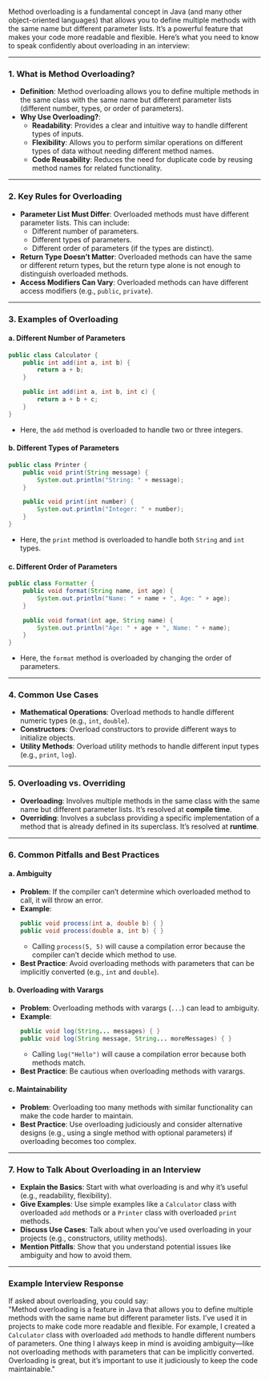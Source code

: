 Method overloading is a fundamental concept in Java (and many other object-oriented languages) that allows you to define multiple methods with the same name but different parameter lists. It’s a powerful feature that makes your code more readable and flexible. Here’s what you need to know to speak confidently about overloading in an interview:

---

### **1. What is Method Overloading?**

- **Definition**: Method overloading allows you to define multiple methods in the same class with the same name but different parameter lists (different number, types, or order of parameters).
- **Why Use Overloading?**:
  - **Readability**: Provides a clear and intuitive way to handle different types of inputs.
  - **Flexibility**: Allows you to perform similar operations on different types of data without needing different method names.
  - **Code Reusability**: Reduces the need for duplicate code by reusing method names for related functionality.

---

### **2. Key Rules for Overloading**

- **Parameter List Must Differ**: Overloaded methods must have different parameter lists. This can include:
  - Different number of parameters.
  - Different types of parameters.
  - Different order of parameters (if the types are distinct).
- **Return Type Doesn’t Matter**: Overloaded methods can have the same or different return types, but the return type alone is not enough to distinguish overloaded methods.
- **Access Modifiers Can Vary**: Overloaded methods can have different access modifiers (e.g., `public`, `private`).

---

### **3. Examples of Overloading**

#### **a. Different Number of Parameters**

```java
public class Calculator {
    public int add(int a, int b) {
        return a + b;
    }

    public int add(int a, int b, int c) {
        return a + b + c;
    }
}
```

- Here, the `add` method is overloaded to handle two or three integers.

#### **b. Different Types of Parameters**

```java
public class Printer {
    public void print(String message) {
        System.out.println("String: " + message);
    }

    public void print(int number) {
        System.out.println("Integer: " + number);
    }
}
```

- Here, the `print` method is overloaded to handle both `String` and `int` types.

#### **c. Different Order of Parameters**

```java
public class Formatter {
    public void format(String name, int age) {
        System.out.println("Name: " + name + ", Age: " + age);
    }

    public void format(int age, String name) {
        System.out.println("Age: " + age + ", Name: " + name);
    }
}
```

- Here, the `format` method is overloaded by changing the order of parameters.

---

### **4. Common Use Cases**

- **Mathematical Operations**: Overload methods to handle different numeric types (e.g., `int`, `double`).
- **Constructors**: Overload constructors to provide different ways to initialize objects.
- **Utility Methods**: Overload utility methods to handle different input types (e.g., `print`, `log`).

---

### **5. Overloading vs. Overriding**

- **Overloading**: Involves multiple methods in the same class with the same name but different parameter lists. It’s resolved at **compile time**.
- **Overriding**: Involves a subclass providing a specific implementation of a method that is already defined in its superclass. It’s resolved at **runtime**.

---

### **6. Common Pitfalls and Best Practices**

#### **a. Ambiguity**

- **Problem**: If the compiler can’t determine which overloaded method to call, it will throw an error.
- **Example**:
  ```java
  public void process(int a, double b) { }
  public void process(double a, int b) { }
  ```
  - Calling `process(5, 5)` will cause a compilation error because the compiler can’t decide which method to use.
- **Best Practice**: Avoid overloading methods with parameters that can be implicitly converted (e.g., `int` and `double`).

#### **b. Overloading with Varargs**

- **Problem**: Overloading methods with varargs (`...`) can lead to ambiguity.
- **Example**:
  ```java
  public void log(String... messages) { }
  public void log(String message, String... moreMessages) { }
  ```
  - Calling `log("Hello")` will cause a compilation error because both methods match.
- **Best Practice**: Be cautious when overloading methods with varargs.

#### **c. Maintainability**

- **Problem**: Overloading too many methods with similar functionality can make the code harder to maintain.
- **Best Practice**: Use overloading judiciously and consider alternative designs (e.g., using a single method with optional parameters) if overloading becomes too complex.

---

### **7. How to Talk About Overloading in an Interview**

- **Explain the Basics**: Start with what overloading is and why it’s useful (e.g., readability, flexibility).
- **Give Examples**: Use simple examples like a `Calculator` class with overloaded `add` methods or a `Printer` class with overloaded `print` methods.
- **Discuss Use Cases**: Talk about when you’ve used overloading in your projects (e.g., constructors, utility methods).
- **Mention Pitfalls**: Show that you understand potential issues like ambiguity and how to avoid them.

---

### **Example Interview Response**

If asked about overloading, you could say:  
"Method overloading is a feature in Java that allows you to define multiple methods with the same name but different parameter lists. I’ve used it in projects to make code more readable and flexible. For example, I created a `Calculator` class with overloaded `add` methods to handle different numbers of parameters. One thing I always keep in mind is avoiding ambiguity—like not overloading methods with parameters that can be implicitly converted. Overloading is great, but it’s important to use it judiciously to keep the code maintainable."
